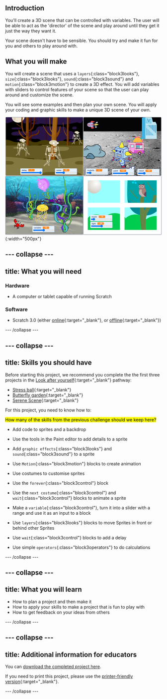 ## Introduction
You'll create a 3D scene that can be controlled with variables. The user will be able to act as the 'director' of the scene and play around until they get it just the way they want it. 

Your scene doesn't have to be sensible. You should try and make it fun for you and others to play around with. 

## What you will make
You will create a scene that uses a `layers`{:class="block3looks"}, `size`{:class="block3looks"}, `sound`{:class="block3sound"} and `motion`{:class="block3motion"} to create a 3D effect. You will add variables with sliders to control features of your scene so that the user can play around and customize the scene. 

You will see some examples and then plan your own scene. You will apply your coding and graphic skills to make a unique 3D scene of your own.  

![Collage of completed projects](images/showcase_static.png){:width="500px"}

--- collapse ---
---
title: What you will need
---
### Hardware

+ A computer or tablet capable of running Scratch

### Software

+ Scratch 3.0 (either [online](http://rpf.io/scratchon){:target="_blank"}, or [offline](http://rpf.io/scratchoff){:target="_blank"})

--- /collapse ---

--- collapse ---
---
title: Skills you should have
---
Before starting this project, we recommend you complete the the first three projects in the [Look after yourself](https://projects.raspberrypi.org/en/pathways/look-after-yourself){:target="_blank"} pathway: 
+ [Stress ball](https://learning-admin.raspberrypi.org/en/projects/stress-ball){:target="_blank"}
+ [Butterfly garden](https://learning-admin.raspberrypi.org/en/projects/butterfly-garden){:target="_blank"}
+ [Serene Scene](https://learning-admin.raspberrypi.org/en/projects/serene-scene){:target="_blank"}

For this project, you need to know how to:  

<mark>How many of the skills from the previous challenge should we keep here?</mark>
+ Add code to sprites and a backdrop
+ Use the tools in the Paint editor to add details to a sprite
+ Add `graphic effects`{:class="block3looks"} and `sound`{:class="block3sound"} to a sprite
+ Use `Motion`{:class="block3motion"} blocks to create animation
+ Use costumes to customise sprites
+ Use the `forever`{:class="block3control"} block
+ Use the `next costume`{:class="block3control"} and `wait`{:class="block3control"} blocks to animate a sprite


+ Make a `variable`{:class="block3control"}, turn it into a slider with a range and use it as an input to a block
+ Use `layers`{:class="block3looks"} blocks to move Sprites in front or behind other Sprites
+ Use `wait`{:class="block3control"} blocks to add a delay 
+ Use simple `operators`{:class="block3operators"} to do calculations

--- /collapse ---

--- collapse ---
---
title: What you will learn
---

+ How to plan a project and then make it
+ How to apply your skills to make a project that is fun to play with
+ How to get feedback on your ideas from others

--- /collapse ---

--- collapse ---
---
title: Additional information for educators
---

You can [download the completed project here](http://rpf.io/p/en/make-a-difference-get).

If you need to print this project, please use the [printer-friendly version](https://projects.raspberrypi.org/en/projects/make-a-difference/print){:target="_blank"}.

--- /collapse ---


